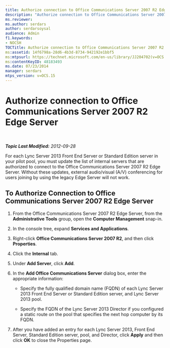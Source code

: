 ```yaml
---
title: Authorize connection to Office Communications Server 2007 R2 Edge Server
description: "Authorize connection to Office Communications Server 2007 R2 Edge Server."
ms.reviewer: 
ms.author: serdars
author: serdarsoysal
audience: Admin
f1.keywords:
- NOCSH
TOCTitle: Authorize connection to Office Communications Server 2007 R2 Edge Server
ms:assetid: 14f6798a-28d6-4b3d-8734-942192e1bbf5
ms:mtpsurl: https://technet.microsoft.com/en-us/library/JJ204702(v=OCS.15)
ms:contentKeyID: 48183493
ms.date: 07/23/2014
manager: serdars
mtps_version: v=OCS.15
---
```


# Authorize connection to Office Communications Server 2007 R2 Edge Server

<div data-xmlns="http://www.w3.org/1999/xhtml">

<div class="topic" data-xmlns="http://www.w3.org/1999/xhtml" data-msxsl="urn:schemas-microsoft-com:xslt" data-cs="https://msdn.microsoft.com/">

<div data-asp="https://msdn2.microsoft.com/asp">



</div>

<div id="mainSection">

<div id="mainBody">

<span> </span>

_**Topic Last Modified:** 2012-09-28_

For each Lync Server 2013 Front End Server or Standard Edition server in your pilot pool, you must update the list of internal servers that are authorized to connect to the Office Communications Server 2007 R2 Edge Server. Without these updates, external audio/visual (A/V) conferencing for users joining by using the legacy Edge Server will not work.

<div>

## To Authorize Connection to Office Communications Server 2007 R2 Edge Server

1.  From the Office Communications Server 2007 R2 Edge Server, from the **Administrative Tools** group, open the **Computer Management** snap-in.

2.  In the console tree, expand **Services and Applications**.

3.  Right-click **Office Communications Server 2007 R2**, and then click **Properties**.

4.  Click the **Internal** tab.

5.  Under **Add Server**, click **Add**.

6.  In the **Add Office Communications Server** dialog box, enter the appropriate information:
    
      - Specify the fully qualified domain name (FQDN) of each Lync Server 2013 Front End Server or Standard Edition server, and Lync Server 2013 pool.
    
      - Specify the FQDN of the Lync Server 2013 Director if you configured a static route on the pool that specifies the next hop computer by its FQDN.

7.  After you have added an entry for each Lync Server 2013, Front End Server, Standard Edition server, pool, and Director, click **Apply** and then click **OK** to close the Properties page.

</div>

</div>

<span> </span>

</div>

</div>

</div>

